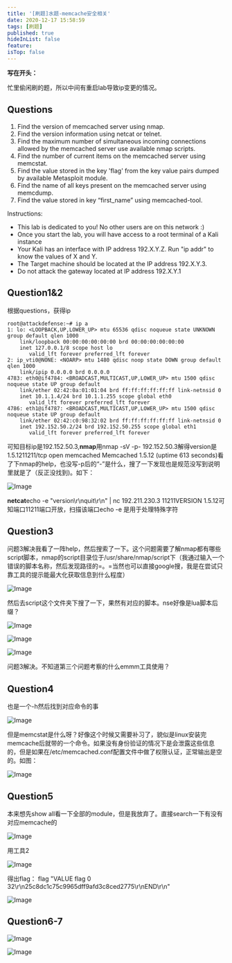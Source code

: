```yaml
---
title: '[刷题]水题-memcache安全相关'
date: 2020-12-17 15:58:59
tags: [刷题]
published: true
hideInList: false
feature: 
isTop: false
---
```



**写在开头：**

忙里偷闲刷的题，所以中间有重启lab导致ip变更的情况。

## Questions

1. Find the version of memcached server using nmap.
2. Find the version information using netcat or telnet.
3. Find the maximum number of simultaneous incoming connections allowed by the memcached server use available nmap scripts.
4. Find the number of current items on the memcached server using memcstat.
5. Find the value stored in the key 'flag' from the key value pairs dumped by available Metasploit module.
6. Find the name of all keys present on the memcached server using memcdump.
7. Find the value stored in key “first_name” using memcached-tool.
<!-- more -->
Instructions:

- This lab is dedicated to you! No other users are on this network :) 
- Once you start the lab, you will have access to a root terminal of a Kali instance
- Your Kali has an interface with IP address 192.X.Y.Z. Run "ip addr" to know the values of X and Y.
- The Target machine should be located at the IP address 192.X.Y.3. 
- Do not attack the gateway located at IP address 192.X.Y.1 

## Question1&2

根据questions，获得ip

````
root@attackdefense:~# ip a
1: lo: <LOOPBACK,UP,LOWER_UP> mtu 65536 qdisc noqueue state UNKNOWN group default qlen 1000
    link/loopback 00:00:00:00:00:00 brd 00:00:00:00:00:00
    inet 127.0.0.1/8 scope host lo
       valid_lft forever preferred_lft forever
2: ip_vti0@NONE: <NOARP> mtu 1480 qdisc noop state DOWN group default qlen 1000
    link/ipip 0.0.0.0 brd 0.0.0.0
4783: eth0@if4784: <BROADCAST,MULTICAST,UP,LOWER_UP> mtu 1500 qdisc noqueue state UP group default
    link/ether 02:42:0a:01:01:04 brd ff:ff:ff:ff:ff:ff link-netnsid 0
    inet 10.1.1.4/24 brd 10.1.1.255 scope global eth0
       valid_lft forever preferred_lft forever
4786: eth1@if4787: <BROADCAST,MULTICAST,UP,LOWER_UP> mtu 1500 qdisc noqueue state UP group default
    link/ether 02:42:c0:98:32:02 brd ff:ff:ff:ff:ff:ff link-netnsid 0
    inet 192.152.50.2/24 brd 192.152.50.255 scope global eth1
       valid_lft forever preferred_lft forever
````

可知目标ip是192.152.50.3,**nmap**用nmap -sV -p- 192.152.50.3解得version是1.5.1211211/tcp open memcached Memcached 1.5.12 (uptime 613 seconds)看了下nmap的help，也没写-p后的“-”是什么，搜了一下发现也是规范没写到说明里就是了（反正没找到)。如下：

![Image](https://i.loli.net/2020/12/17/zScHNYWEJtuIh9i.png)

**netcat**echo -e "version\r\nquit\r\n" | nc 192.211.230.3 11211VERSION 1.5.12可知端口11211端口开放，扫描该端口echo -e 是用于处理特殊字符

## **Question3**

问题3解决我看了一阵help，然后搜索了一下。这个问题需要了解nmap都有哪些script脚本，nmap的script目录位于/usr/share/nmap/script下（我通过输入一个错误的脚本名称，然后发现路径的=。=当然也可以直接google搜，我是在尝试只靠工具的提示能最大化获取信息到什么程度）

![Image](https://i.loli.net/2020/12/17/AbBCPU1pkJNfXZH.png)

然后去script这个文件夹下搜了一下，果然有对应的脚本。nse好像是lua脚本后缀？

![Image](https://i.loli.net/2020/12/17/cHBvT85dt6o2wuX.png)

![Image](https://i.loli.net/2020/12/17/Zp4EuChfeNmRvG1.png)

![Image](https://i.loli.net/2020/12/17/mbnpEliq5WF4dXK.png)

问题3解决。不知道第三个问题考察的什么emmm工具使用？

## **Question4**

也是一个-h然后找到对应命令的事

![Image](https://i.loli.net/2020/12/17/J598LnXUirhvTM3.png)

但是memcstat是什么呀？好像这个时候又需要补习了，貌似是linux安装完memcache后就带的一个命令。如果没有身份验证的情况下是会泄露这些信息的，但是如果在/etc/memcached.conf配置文件中做了权限认证，正常输出是空的。如图：

![Image](https://i.loli.net/2020/12/17/es28TNzkIbOVmwd.png)

## **Question5**

本来想先show all看一下全部的module，但是我放弃了。直接search一下有没有对应memcache的

![Image](https://i.loli.net/2020/12/17/iwZ7NuYX1I95caM.png)

用工具2 

![Image](https://i.loli.net/2020/12/17/fCpUi1PmjGzOeL2.png)

得出flag： flag    "VALUE flag 0 32\r\n25c8dc1c75c9965dff9afd3c8ced2775\r\nEND\r\n"

![Image](https://i.loli.net/2020/12/17/JEPjifgwvAKORs2.png)

## **Question6-7**

![Image](https://i.loli.net/2020/12/17/ozfq2NtGZDlKgx9.png)

![Image](https://i.loli.net/2020/12/17/cihvoPzqrbKwVn3.png)